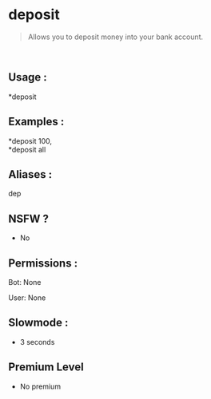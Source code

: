 # deposit

> Allows you to deposit money into your bank account.

<br>

## Usage :

*deposit <quantity>

## Examples :

*deposit 100,
<br>*deposit all

## Aliases :

dep

## NSFW ?

- No

## Permissions :

Bot: None
<br>

User: None

## Slowmode :

- 3 seconds

## Premium Level

- No premium